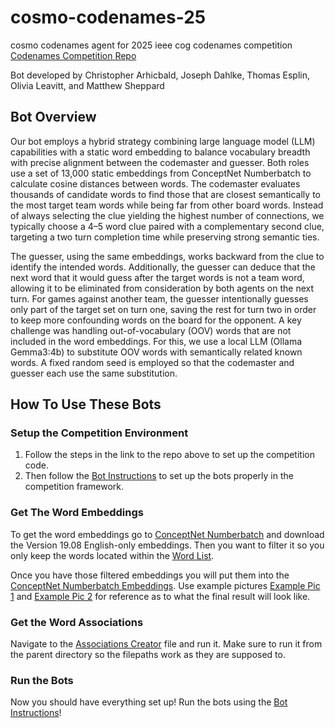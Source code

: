 # cosmo-codenames-25
cosmo codenames agent for 2025 ieee cog codenames competition
[Codenames Competition Repo](https://github.com/stepmat/Codenames_GPT)

Bot developed by Christopher Arhicbald, Joseph Dahlke, Thomas Esplin, Olivia Leavitt, and Matthew Sheppard

## Bot Overview
Our bot employs a hybrid strategy combining large language model (LLM) capabilities with a static word embedding to balance vocabulary breadth with precise alignment between the codemaster and guesser. Both roles use a set of 13,000 static embeddings from ConceptNet Numberbatch to calculate cosine distances between words.  The codemaster evaluates thousands of candidate words to find those that are closest semantically to the most target team words while being far from other board words. Instead of always selecting the clue yielding the highest number of connections, we typically choose a 4–5 word clue paired with a complementary second clue, targeting a two turn completion time while preserving strong semantic ties. 

The guesser, using the same embeddings, works backward from the clue to identify the intended words. Additionally, the guesser can deduce that the next word that it would guess after the target words is not a team word, allowing it to be eliminated from consideration by both agents on the next turn.  For games against another team, the guesser intentionally guesses only part of the target set on turn one, saving the rest for turn two in order to keep more confounding words on the board for the opponent. A key challenge was handling out-of-vocabulary (OOV) words that are not included in the word embeddings. For this, we use a local LLM (Ollama Gemma3:4b) to substitute OOV words with semantically related known words.  A fixed random seed is employed so that the codemaster and guesser each use the same substitution.

## How To Use These Bots

### Setup the Competition Environment
1. Follow the steps in the link to the repo above to set up the competition code.
2. Then follow the [Bot Instructions](setup_helpers/Instructions_for_Competition_Files.pdf) to set up the bots properly in the competition framework.

### Get The Word Embeddings
To get the word embeddings go to [ConceptNet Numberbatch](https://github.com/commonsense/conceptnet-numberbatch) and download the Version 19.08 English-only embeddings. Then you want to filter it so you only keep the words located within the [Word List](arg_framework/actual-final-wl.txt). 

Once you have those filtered embeddings you will put them into the [ConceptNet Numberbatch Embeddings](arg_framework/cn_nb_word_vectors.txt). Use example pictures [Example Pic 1](setup_helpers/embedding_example1.png) and [Example Pic 2](setup_helpers/embedding_example2.png) for reference as to what the final result will look like.

### Get the Word Associations
Navigate to the [Associations Creator](setup_helpers/associations_creator.py) file and run it. Make sure to run it from the parent directory so the filepaths work as they are supposed to.

### Run the Bots
Now you should have everything set up! Run the bots using the [Bot Instructions](setup_helpers/Instructions_for_Competition_Files.pdf)!